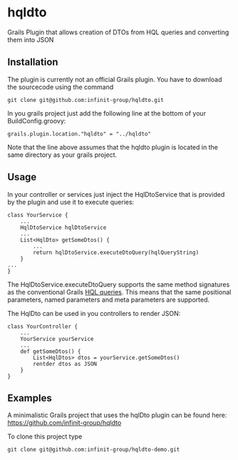 hqldto
======

Grails Plugin that allows creation of DTOs from HQL queries and converting them into JSON

Installation
------------
The plugin is currently not an official Grails plugin.
You have to download the sourcecode using the command

	git clone git@github.com:infinit-group/hqldto.git

In you grails project just add the following line at the bottom of your BuildConfig.groovy:

	grails.plugin.location."hqldto" = "../hqldto"

Note that the line above assumes that the hqldto plugin is located in the same directory as your grails project.

Usage
-----
In your controller or services just inject the HqlDtoService that is provided by the plugin and use it to execute queries:

	class YourService {
		...
		HqlDtoService hqlDtoService
		...
		List<HqlDto> getSomeDtos() {
			...
			return hqlDtoService.executeDtoQuery(hqlQueryString)
		}
	...
	}
 
The HqlDtoService.executeDtoQuery supports the same method signatures as the conventional Grails [HQL queries](http://grails.org/doc/latest/ref/Domain%20Classes/executeQuery.html).
This means that the same positional parameters, named parameters and meta parameters are supported.

The HqlDto can be used in you controllers to render JSON:

	class YourController {
		...
		YourService yourService
		...
		def getSomeDtos() {
			List<HqlDtos> dtos = yourService.getSomeDtos()
			rentder dtos as JSON
		}
	}

Examples
--------
A minimalistic Grails project that uses the hqlDto plugin can be found here:
https://github.com/infinit-group/hqldto

To clone this project type

	git clone git@github.com:infinit-group/hqldto-demo.git
